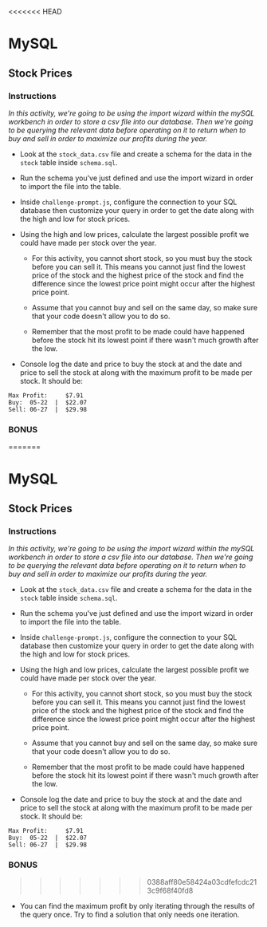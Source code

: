 <<<<<<< HEAD
# MySQL

## Stock Prices

### Instructions

_In this activity, we're going to be using the import wizard within the mySQL workbench in order to store a csv file into our database. Then we're going to be querying the relevant data before operating on it to return when to buy and sell in order to maximize our profits during the year._

* Look at the `stock_data.csv` file and create a schema for the data in the `stock` table inside `schema.sql`.

* Run the schema you've just defined and use the import wizard in order to import the file into the table.

* Inside `challenge-prompt.js`, configure the connection to your SQL database then customize your query in order to get the date along with the high and low for stock prices.

* Using the high and low prices, calculate the largest possible profit we could have made per stock over the year.

    * For this activity, you cannot short stock, so you must buy the stock before you can sell it. This means you cannot just find the lowest price of the stock and the highest price of the stock and find the difference since the lowest price point might occur after the highest price point.

    * Assume that you cannot buy and sell on the same day, so make sure that your code doesn't allow you to do so.

    * Remember that the most profit to be made could have happened before the stock hit its lowest point if there wasn't much growth after the low.

* Console log the date and price to buy the stock at and the date and price to sell the stock at along with the maximum profit to be made per stock. It should be:

```
Max Profit:     $7.91
Buy:  05-22  |  $22.07
Sell: 06-27  |  $29.98
```

### BONUS

=======
# MySQL

## Stock Prices

### Instructions

_In this activity, we're going to be using the import wizard within the mySQL workbench in order to store a csv file into our database. Then we're going to be querying the relevant data before operating on it to return when to buy and sell in order to maximize our profits during the year._

* Look at the `stock_data.csv` file and create a schema for the data in the `stock` table inside `schema.sql`.

* Run the schema you've just defined and use the import wizard in order to import the file into the table.

* Inside `challenge-prompt.js`, configure the connection to your SQL database then customize your query in order to get the date along with the high and low for stock prices.

* Using the high and low prices, calculate the largest possible profit we could have made per stock over the year.

    * For this activity, you cannot short stock, so you must buy the stock before you can sell it. This means you cannot just find the lowest price of the stock and the highest price of the stock and find the difference since the lowest price point might occur after the highest price point.

    * Assume that you cannot buy and sell on the same day, so make sure that your code doesn't allow you to do so.

    * Remember that the most profit to be made could have happened before the stock hit its lowest point if there wasn't much growth after the low.

* Console log the date and price to buy the stock at and the date and price to sell the stock at along with the maximum profit to be made per stock. It should be:

```
Max Profit:     $7.91
Buy:  05-22  |  $22.07
Sell: 06-27  |  $29.98
```

### BONUS

>>>>>>> 0388aff80e58424a03cdfefcdc213c9f68f40fd8
* You can find the maximum profit by only iterating through the results of the query once. Try to find a solution that only needs one iteration.